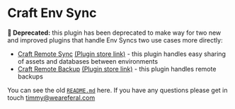 # Craft Env Sync

**🚨 Deprecated:** this plugin has been deprecated to make way for two new and improved plugins that handle Env Syncs two use cases more directly:

- [Craft Remote Sync](https://github.com/weareferal/craft-remote-sync/) [(Plugin store link)](https://plugins.craftcms.com/remote-sync) - this plugin handles easy sharing of assets and databases between environments
- [Craft Remote Backup](https://github.com/weareferal/craft-remote-backup) [(Plugin store link)](https://plugins.craftcms.com/remote-backup) - this plugin handles remote backups

You can see the old [`README.md`](./README.old.md) here. If you have any questions please get in touch [timmy@weareferal.com](timmy@weareferal.com)


